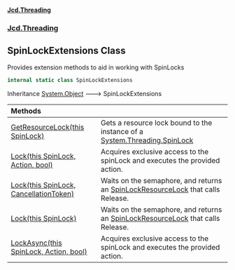 #### [Jcd.Threading](index.md 'index')
### [Jcd.Threading](Jcd.Threading.md 'Jcd.Threading')

## SpinLockExtensions Class

Provides extension methods to aid in working with SpinLocks

```csharp
internal static class SpinLockExtensions
```

Inheritance [System.Object](https://docs.microsoft.com/en-us/dotnet/api/System.Object 'System.Object') &#129106; SpinLockExtensions

| Methods | |
| :--- | :--- |
| [GetResourceLock(this SpinLock)](SpinLockExtensions.GetResourceLock.rs2Ilo8YxHfWlGR5VIvsQA.md 'Jcd.Threading.SpinLockExtensions.GetResourceLock(this System.Threading.SpinLock)') | Gets a resource lock bound to the instance of a [System.Threading.SpinLock](https://docs.microsoft.com/en-us/dotnet/api/System.Threading.SpinLock 'System.Threading.SpinLock') |
| [Lock(this SpinLock, Action, bool)](SpinLockExtensions.Lock.YudqElM2Ax0Q1IO1sJXVjw.md 'Jcd.Threading.SpinLockExtensions.Lock(this System.Threading.SpinLock, System.Action, bool)') | Acquires exclusive access to the spinLock and executes the provided action. |
| [Lock(this SpinLock, CancellationToken)](SpinLockExtensions.Lock.ErVYP5eiLdt7kRvEmF6mUg.md 'Jcd.Threading.SpinLockExtensions.Lock(this System.Threading.SpinLock, System.Threading.CancellationToken)') | Waits on the semaphore, and returns an [SpinLockResourceLock](SpinLockResourceLock.md 'Jcd.Threading.SpinLockResourceLock') that calls Release. |
| [Lock(this SpinLock)](SpinLockExtensions.Lock.Rww9odAvmcqVyXsNUXgHFQ.md 'Jcd.Threading.SpinLockExtensions.Lock(this System.Threading.SpinLock)') | Waits on the semaphore, and returns an [SpinLockResourceLock](SpinLockResourceLock.md 'Jcd.Threading.SpinLockResourceLock') that calls Release. |
| [LockAsync(this SpinLock, Action, bool)](SpinLockExtensions.LockAsync.jcrUFEL09TmPpGEu6MPqQg.md 'Jcd.Threading.SpinLockExtensions.LockAsync(this System.Threading.SpinLock, System.Action, bool)') | Acquires exclusive access to the spinLock and executes the provided action. |
